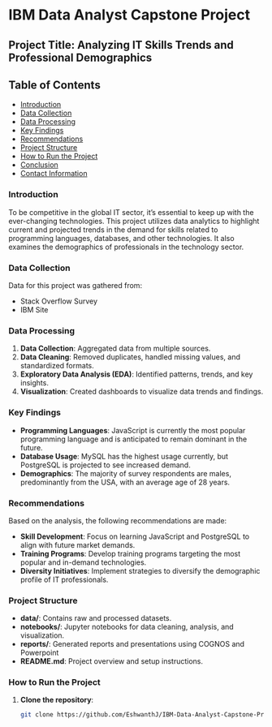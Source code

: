 # IBM Data Analyst Capstone Project

## Project Title: Analyzing IT Skills Trends and Professional Demographics

## Table of Contents
- [Introduction](#introduction)
- [Data Collection](#data-collection)
- [Data Processing](#data-processing)
- [Key Findings](#key-findings)
- [Recommendations](#recommendations)
- [Project Structure](#project-structure)
- [How to Run the Project](#how-to-run-the-project)
- [Conclusion](#conclusion)
- [Contact Information](#contact-information)

### Introduction
To be competitive in the global IT sector, it’s essential to keep up with the ever-changing technologies. This project utilizes data analytics to highlight current and projected trends in the demand for skills related to programming languages, databases, and other technologies. It also examines the demographics of professionals in the technology sector.

### Data Collection
Data for this project was gathered from:
- Stack Overflow Survey
- IBM Site

### Data Processing
1. **Data Collection**: Aggregated data from multiple sources.
2. **Data Cleaning**: Removed duplicates, handled missing values, and standardized formats.
3. **Exploratory Data Analysis (EDA)**: Identified patterns, trends, and key insights.
4. **Visualization**: Created dashboards to visualize data trends and findings.

### Key Findings
- **Programming Languages**: JavaScript is currently the most popular programming language and is anticipated to remain dominant in the future.
- **Database Usage**: MySQL has the highest usage currently, but PostgreSQL is projected to see increased demand.
- **Demographics**: The majority of survey respondents are males, predominantly from the USA, with an average age of 28 years.

### Recommendations
Based on the analysis, the following recommendations are made:
- **Skill Development**: Focus on learning JavaScript and PostgreSQL to align with future market demands.
- **Training Programs**: Develop training programs targeting the most popular and in-demand technologies.
- **Diversity Initiatives**: Implement strategies to diversify the demographic profile of IT professionals.

### Project Structure
- **data/**: Contains raw and processed datasets.
- **notebooks/**: Jupyter notebooks for data cleaning, analysis, and visualization.
- **reports/**: Generated reports and presentations using COGNOS and Powerpoint
- **README.md**: Project overview and setup instructions.

### How to Run the Project
1. **Clone the repository**:
   ```bash
   git clone https://github.com/EshwanthJ/IBM-Data-Analyst-Capstone-Project.git
